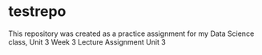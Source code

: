 # testrepo
This repository was created as a practice assignment for my Data Science class, Unit 3
Week 3 Lecture Assignment Unit 3
